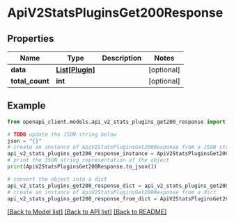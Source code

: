 # ApiV2StatsPluginsGet200Response


## Properties

Name | Type | Description | Notes
------------ | ------------- | ------------- | -------------
**data** | [**List[Plugin]**](Plugin.md) |  | [optional] 
**total_count** | **int** |  | [optional] 

## Example

```python
from openapi_client.models.api_v2_stats_plugins_get200_response import ApiV2StatsPluginsGet200Response

# TODO update the JSON string below
json = "{}"
# create an instance of ApiV2StatsPluginsGet200Response from a JSON string
api_v2_stats_plugins_get200_response_instance = ApiV2StatsPluginsGet200Response.from_json(json)
# print the JSON string representation of the object
print(ApiV2StatsPluginsGet200Response.to_json())

# convert the object into a dict
api_v2_stats_plugins_get200_response_dict = api_v2_stats_plugins_get200_response_instance.to_dict()
# create an instance of ApiV2StatsPluginsGet200Response from a dict
api_v2_stats_plugins_get200_response_from_dict = ApiV2StatsPluginsGet200Response.from_dict(api_v2_stats_plugins_get200_response_dict)
```
[[Back to Model list]](../README.md#documentation-for-models) [[Back to API list]](../README.md#documentation-for-api-endpoints) [[Back to README]](../README.md)


